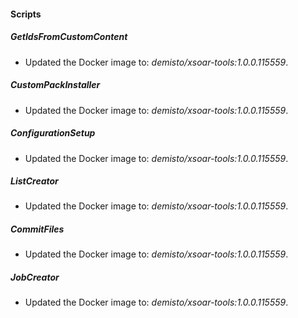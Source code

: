 
#### Scripts

##### GetIdsFromCustomContent


- Updated the Docker image to: *demisto/xsoar-tools:1.0.0.115559*.
##### CustomPackInstaller


- Updated the Docker image to: *demisto/xsoar-tools:1.0.0.115559*.
##### ConfigurationSetup


- Updated the Docker image to: *demisto/xsoar-tools:1.0.0.115559*.
##### ListCreator


- Updated the Docker image to: *demisto/xsoar-tools:1.0.0.115559*.
##### CommitFiles


- Updated the Docker image to: *demisto/xsoar-tools:1.0.0.115559*.
##### JobCreator


- Updated the Docker image to: *demisto/xsoar-tools:1.0.0.115559*.
